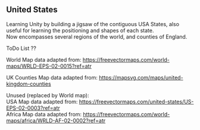 ## United States

Learning Unity by building a jigsaw of the contiguous USA States, also useful for learning the positioning and shapes of each state.<br>
Now encompasses several regions of the world, and counties of England.


ToDo List
??

World Map data adapted from: https://freevectormaps.com/world-maps/WRLD-EPS-02-0015?ref=atr

UK Counties Map data adapted from: https://mapsvg.com/maps/united-kingdom-counties

Unused (replaced by World map):<br>
USA Map data adapted from: https://freevectormaps.com/united-states/US-EPS-02-0003?ref=atr<br>
Africa Map data adapted from: https://freevectormaps.com/world-maps/africa/WRLD-AF-02-0002?ref=atr

